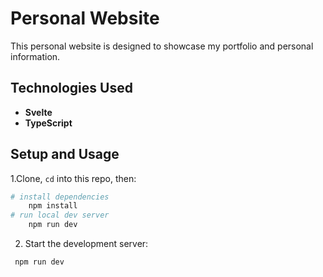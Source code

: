 # Personal Website

This personal website is designed to showcase my portfolio and personal information.

## Technologies Used

- **Svelte**
- **TypeScript**

## Setup and Usage

1.Clone, `cd` into this repo, then:

```sh
# install dependencies
    npm install
# run local dev server
    npm run dev
```

2. Start the development server:

```bash
 npm run dev
```
